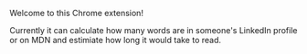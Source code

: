 Welcome to this Chrome extension! 

Currently it can calculate how many words are in someone's LinkedIn profile or on MDN and estimiate how long it would take to read. 